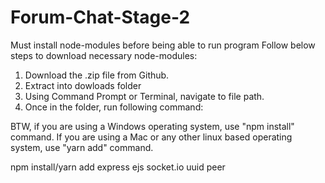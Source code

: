 # Forum-Chat-Stage-2
Must install node-modules before being able to run program
Follow below steps to download necessary node-modules:
1) Download the .zip file from Github.
2) Extract into dowloads folder
3) Using Command Prompt or Terminal, navigate to file path.
4) Once in the folder, run following command:

BTW, if you are using a Windows operating system, use "npm install" command. If you are using a Mac or any other linux based operating system, use "yarn add" command.

npm install/yarn add express ejs socket.io uuid peer
